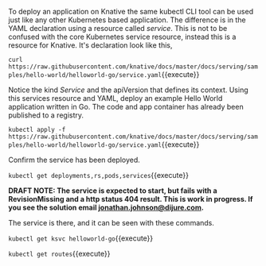 To deploy an application on Knative the same kubectl CLI tool can be used just like any other Kubernetes based application. The difference is in the YAML declaration using a resource called _service_. This is not to be confused with the core Kubernetes service resource, instead this is a resource for Knative. It's declaration look like this, 

`curl https://raw.githubusercontent.com/knative/docs/master/docs/serving/samples/hello-world/helloworld-go/service.yaml`{{execute}}

Notice the kind _Service_ and the apiVersion that defines its context. Using this services resource and YAML, deploy an example Hello World application written in Go. The code and app container has already been published to a registry.

`kubectl apply -f https://raw.githubusercontent.com/knative/docs/master/docs/serving/samples/hello-world/helloworld-go/service.yaml`{{execute}}

Confirm the service has been deployed.

`kubectl get deployments,rs,pods,services`{{execute}}

**DRAFT NOTE: The service is expected to start, but fails with a RevisionMissing and a http status 404 result. This is work in progress. If you see the solution email jonathan.johnson@dijure.com.**

The service is there, and it can be seen with these commands.

`kubectl get ksvc helloworld-go`{{execute}}

`kubectl get routes`{{execute}}
